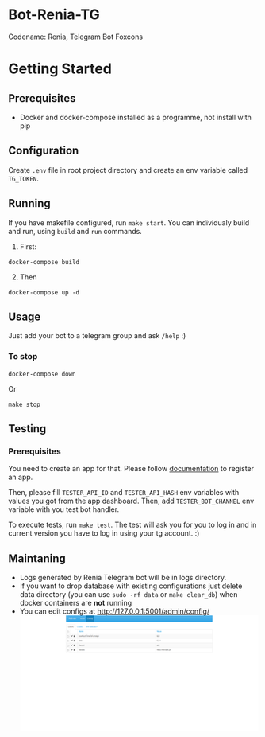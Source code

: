 # Bot-Renia-TG
Codename: Renia, Telegram Bot Foxcons

# Getting Started

## Prerequisites
 - Docker and docker-compose installed as a programme, not install with pip

## Configuration

Create `.env` file in root project directory and create an env variable called `TG_TOKEN`.

## Running

If you have makefile configured, run `make start`. You can individualy build and run, using `build` and `run` commands.

1. First:
```
docker-compose build
```
2. Then
```
docker-compose up -d
```

## Usage
Just add your bot to a telegram group and ask `/help` :) 

### To stop
```
docker-compose down
```

Or

```
make stop
```

## Testing

### Prerequisites

You need to create an app for that. Please follow [documentation](https://core.telegram.org/api/obtaining_api_id) to register an app.

Then, please fill `TESTER_API_ID` and `TESTER_API_HASH` env variables with values you got from the app dashboard. Then, add `TESTER_BOT_CHANNEL` env variable with you test bot handler.

To execute tests, run `make test`. The test will ask you for you to log in and in current version you have to log in using your tg account. :)

## Maintaning
 - Logs generated by Renia Telegram bot will be in logs directory.
 - If you want to drop database with existing configurations just delete data directory (you can use `sudo -rf data` or `make clear_db`) when docker containers are **not** running
 - You can edit configs at http://127.0.0.1:5001/admin/config/ 
![admin_panel.png](docs%2Fadmin_panel.png)